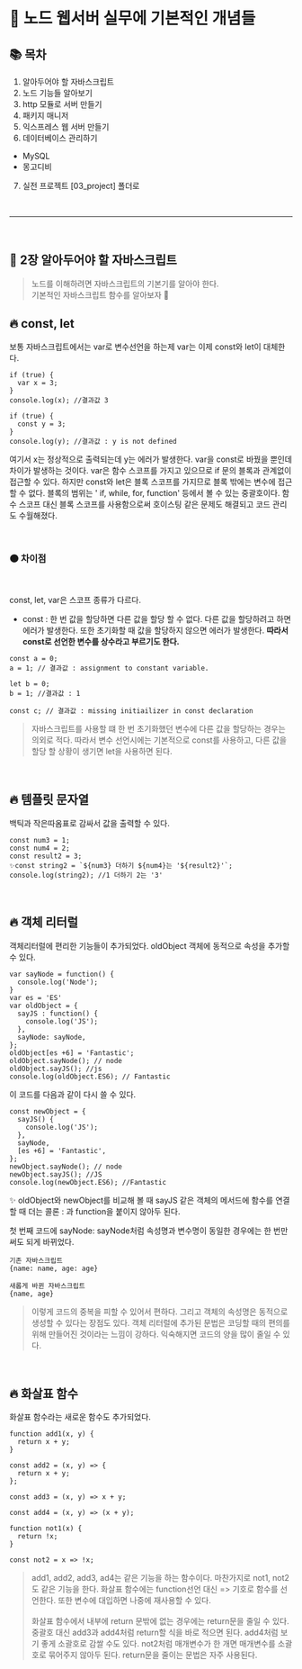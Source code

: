 # 🌼 노드 웹서버 실무에 기본적인 개념들

## 📚 목차

1. 알아두어야 할 자바스크립트
2. 노드 기능들 알아보기
3. http 모듈로 서버 만들기
4. 패키지 매니저
5. 익스프레스 웹 서버 만들기
6. 데이터베이스 관리하기

- MySQL
- 몽고디비

7. 실전 프로젝트 [03_project] 폴더로

<br>

---

<br>

## 🌸 2장 알아두어야 할 자바스크립트

> 노드를 이해하려면 자바스크립트의 기본기를 알아야 한다. <br> 기본적인 자바스크립트 함수를 알아보자 🦾

## 🔥 const, let

보통 자바스크립트에서는 var로 변수선언을 하는제 var는 이제 const와 let이 대체한다.

```
if (true) {
  var x = 3;
}
console.log(x); //결과값 3

if (true) {
  const y = 3;
}
console.log(y); //결과값 : y is not defined
```

여기서 x는 정상적으로 출력되는데 y는 에러가 발생한다. var을 const로 바꿨을 뿐인데 차이가 발생하는 것이다. var은 함수 스코프를 가지고 있으므로 if 문의 블록과 관계없이 접근할 수 있다. 하지만 const와 let은 블록 스코프를 가지므로 블록 밖에는 변수에 접근 할 수 없다. 블록의 범위는 ' if, while, for, function' 등에서 볼 수 있는 중괄호이다. 함수 스코프 대신 블록 스코프를 사용함으로써 호이스팅 같은 문제도 해결되고 코드 관리도 수월해졌다.

<br>

### 🟠 차이점

<br>

const, let, var은 스코프 종류가 다르다.

- const : 한 번 값을 할당하면 다른 값을 할당 할 수 없다.
  다른 값을 할당하려고 하면 에러가 발생한다. 또한 초기화할 때 값을 할당하지 않으면 에러가 발생한다. <b>따라서 const로 선언한 변수를 상수라고 부르기도 한다.</b>

```
const a = 0;
a = 1; // 결과값 : assignment to constant variable.

let b = 0;
b = 1; //결과값 : 1

const c; // 결과값 : missing initiailizer in const declaration
```

> 자바스크립트를 사용할 떄 한 번 초기화했던 변수에 다른 값을 할당하는 경우는 의외로 적다. 따라서 변수 선언시에는 기본적으로 const를 사용하고, 다른 값을 할당 할 상황이 생기면 let을 사용하면 된다.

<br>

## 🔥 템플릿 문자열

백틱과 작은따옴표로 감싸서 값을 출력할 수 있다.

```
const num3 = 1;
const num4 = 2;
const result2 = 3;
✨const string2 = `${num3} 더하기 ${num4}는 '${result2}'`;
console.log(string2); //1 더하기 2는 '3'
```

<br>

## 🔥 객체 리터럴

객체리터럴에 편리한 기능들이 추가되었다.
oldObject 객체에 동적으로 속성을 추가할 수 있다.

```
var sayNode = function() {
  console.log('Node');
}
var es = 'ES'
var oldObject = {
  sayJS : function() {
    console.log('JS');
  },
  sayNode: sayNode,
};
oldObject[es +6] = 'Fantastic';
oldObject.sayNode(); // node
oldObject.sayJS(); //js
console.log(oldObject.ES6); // Fantastic
```

이 코드를 다음과 같이 다시 쓸 수 있다.

```
const newObject = {
  sayJS() {
    console.log('JS');
  },
  sayNode,
  [es +6] = 'Fantastic',
};
newObject.sayNode(); // node
newObject.sayJS(); //JS
console.log(newObject.ES6); //Fantastic
```

✨ oldObject와 newObject를 비교해 볼 때 sayJS 같은 객체의 메서드에 함수를 연결할 때 더는 콜론 : 과 function을 붙이지 않아두 된다.

첫 번째 코드에 sayNode: sayNode처럼 속성명과 변수명이 동일한 경우에는 한 번만 써도 되게 바뀌었다.

```
기존 자바스크립트
{name: name, age: age}

새롭게 바뀐 자바스크립트
{name, age}
```

> 이렇게 코드의 중복을 피할 수 있어서 편하다. 그리고 객체의 속성명은 동적으로 생성할 수 있다는 장점도 있다. 객체 리터럴에 추가된 문법은 코딩할 때의 편의를 위해 만들어진 것이라는 느낌이 강하다. 익숙해지면 코드의 양을 많이 줄일 수 있다.

<br>

## 🔥 화살표 함수

화살표 함수라는 새로운 함수도 추가되었다.

```
function add1(x, y) {
  return x + y;
}

const add2 = (x, y) => {
  return x + y;
};

const add3 = (x, y) => x + y;

const add4 = (x, y) => (x + y);

function not1(x) {
  return !x;
}

const not2 = x => !x;
```

> add1, add2, add3, ad4는 같은 기능을 하는 함수이다. 마찬가지로 not1, not2도 같은 기능을 한다. 화살표 함수에는 function선언 대신 => 기호로 함수를 선언한다. 또한 변수에 대입하면 나중에 재사용할 수 있다.<br><br>
> 화살표 함수에서 내부에 return 문밖에 없는 경우에는 return문을 줄일 수 있다. 중괄호 대신 add3과 add4처럼 return할 식을 바로 적으면 된다. add4처럼 보기 좋게 소괄호로 감쌀 수도 있다. not2처럼 매개변수가 한 개면 매개변수를 소괄호로 묶어주지 않아두 된다. return문을 줄이는 문법은 자주 사용된다.
